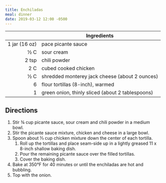 ```yaml
---
title: Enchiladas
meal: dinner
date: 2019-03-12 12:00 -0500
---
```


|| Ingredients |
|-:|-|
1 jar (16 oz) | pace picante sauce
½ C           | sour cream
2 tsp         | chili powder
2 C           | cubed cooked chicken
½ C           | shredded monterey jack cheese (about 2 ounces)
6             | flour tortillas (8-inch), warmed
1             | green onion, thinly sliced (about 2 tablespoons)

## Directions

1. Stir ¾ cup picante sauce, sour cream and chili powder in a medium bowl.
2. Stir the picante sauce mixture, chicken and cheese in a large bowl.
3. Spoon about ⅓ cup chicken mixture down the center of each tortilla.
   1. Roll up the tortillas and place seam-side up in a lightly greased 11 x 8-inch shallow baking dish.
   2. Pour the remaining picante sauce over the filled tortillas.
   3. Cover the baking dish.
4. Bake at 350°F for 40 minutes or until the enchiladas are hot and bubbling.
5. Top with the onion.
